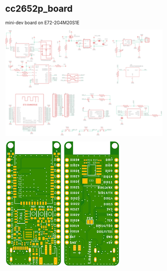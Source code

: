 # cc2652p_board
mini-dev board on E72-2G4M20S1E

![Schematics](./cc2652p_sch.png)

![Top layer](./cc2652p_top.png)
![Bottom layer](./cc2652p_bottom.png)
